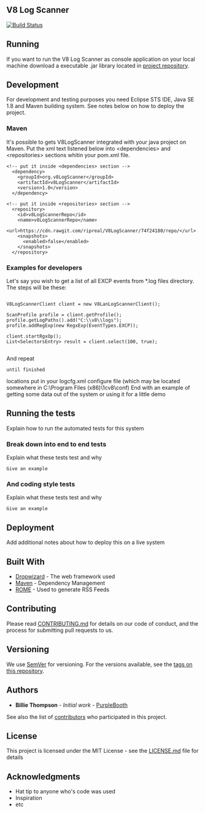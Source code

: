 ## V8 Log Scanner
[![Build Status](https://travis-ci.org/ripreal/V8LogScanner.svg?branch=master)](https://travis-ci.org/ripreal/V8LogScanner)

## Running

If you want to run the V8 Log Scanner as console application on your local machine download a executable .jar library located in [project repository](https://github.com/ripreal/V8LogScanner/tree/master/repo/org/v8LogScanner/v8LogScanner/1.0).

## Development

For development and testing purposes you need Eclipse STS IDE, Java SE 1.8  and Maven building system. See notes below on how to deploy the project.

### Maven

It's possible to gets V8LogScanner integrated with your java project on Maven. Put the xml text listened below into \<dependencies\> and \<repositories\> sections whitin your pom.xml file.

```
<!-- put it inside <dependencies> section -->
  <dependency>
    <groupId>org.v8LogScanner</groupId>
    <artifactId>v8LogScanner</artifactId>
    <version>1.0</version>      
  </dependency>

<!-- put it inside <repositories> section -->
  <repository>
    <id>v8LogScannerRepo</id>
    <name>v8LogScannerRepo</name>
    <url>https://cdn.rawgit.com/ripreal/V8LogScanner/74f24180/repo/</url>
    <snapshots>
      <enabled>false</enabled>
    </snapshots>
  </repository>
```

### Examples for developers 

Let's say you wish to get a list of all EXCP events from \*.log files directory. The steps will be these:

```

V8LogScannerClient client = new V8LanLogScannerClient();

ScanProfile profile = client.getProfile();
profile.getLogPaths().add("C:\\v8\\logs");
profile.addRegExp(new RegxExp(EventTypes.EXCP));

client.startRgxOp();
List<SelectorsEntry> result = client.select(100, true);


```

And repeat

```
until finished
```
locations put in your logcfg.xml configure file (which may be located somewhere in C:\Program Files (x86)\1cv8\conf)
End with an example of getting some data out of the system or using it for a little demo

## Running the tests

Explain how to run the automated tests for this system

### Break down into end to end tests

Explain what these tests test and why

```
Give an example
```

### And coding style tests

Explain what these tests test and why

```
Give an example
```

## Deployment

Add additional notes about how to deploy this on a live system

## Built With

* [Dropwizard](http://www.dropwizard.io/1.0.2/docs/) - The web framework used
* [Maven](https://maven.apache.org/) - Dependency Management
* [ROME](https://rometools.github.io/rome/) - Used to generate RSS Feeds

## Contributing

Please read [CONTRIBUTING.md](https://gist.github.com/PurpleBooth/b24679402957c63ec426) for details on our code of conduct, and the process for submitting pull requests to us.

## Versioning

We use [SemVer](http://semver.org/) for versioning. For the versions available, see the [tags on this repository](https://github.com/your/project/tags). 

## Authors

* **Billie Thompson** - *Initial work* - [PurpleBooth](https://github.com/PurpleBooth)

See also the list of [contributors](https://github.com/your/project/contributors) who participated in this project.

## License

This project is licensed under the MIT License - see the [LICENSE.md](LICENSE.md) file for details

## Acknowledgments

* Hat tip to anyone who's code was used
* Inspiration
* etc
